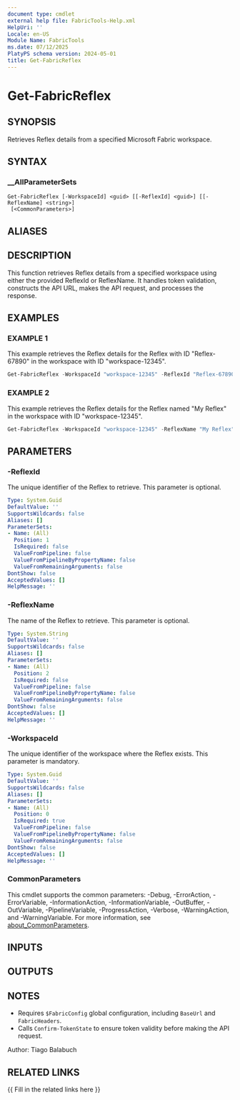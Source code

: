 ```yaml
---
document type: cmdlet
external help file: FabricTools-Help.xml
HelpUri: ''
Locale: en-US
Module Name: FabricTools
ms.date: 07/12/2025
PlatyPS schema version: 2024-05-01
title: Get-FabricReflex
---
```


# Get-FabricReflex

## SYNOPSIS

Retrieves Reflex details from a specified Microsoft Fabric workspace.

## SYNTAX

### __AllParameterSets

```
Get-FabricReflex [-WorkspaceId] <guid> [[-ReflexId] <guid>] [[-ReflexName] <string>]
 [<CommonParameters>]
```

## ALIASES

## DESCRIPTION

This function retrieves Reflex details from a specified workspace using either the provided ReflexId or ReflexName.
It handles token validation, constructs the API URL, makes the API request, and processes the response.

## EXAMPLES

### EXAMPLE 1

This example retrieves the Reflex details for the Reflex with ID "Reflex-67890" in the workspace with ID "workspace-12345".

```powershell
Get-FabricReflex -WorkspaceId "workspace-12345" -ReflexId "Reflex-67890"
```

### EXAMPLE 2

This example retrieves the Reflex details for the Reflex named "My Reflex" in the workspace with ID "workspace-12345".

```powershell
Get-FabricReflex -WorkspaceId "workspace-12345" -ReflexName "My Reflex"
```

## PARAMETERS

### -ReflexId

The unique identifier of the Reflex to retrieve.
This parameter is optional.

```yaml
Type: System.Guid
DefaultValue: ''
SupportsWildcards: false
Aliases: []
ParameterSets:
- Name: (All)
  Position: 1
  IsRequired: false
  ValueFromPipeline: false
  ValueFromPipelineByPropertyName: false
  ValueFromRemainingArguments: false
DontShow: false
AcceptedValues: []
HelpMessage: ''
```

### -ReflexName

The name of the Reflex to retrieve.
This parameter is optional.

```yaml
Type: System.String
DefaultValue: ''
SupportsWildcards: false
Aliases: []
ParameterSets:
- Name: (All)
  Position: 2
  IsRequired: false
  ValueFromPipeline: false
  ValueFromPipelineByPropertyName: false
  ValueFromRemainingArguments: false
DontShow: false
AcceptedValues: []
HelpMessage: ''
```

### -WorkspaceId

The unique identifier of the workspace where the Reflex exists.
This parameter is mandatory.

```yaml
Type: System.Guid
DefaultValue: ''
SupportsWildcards: false
Aliases: []
ParameterSets:
- Name: (All)
  Position: 0
  IsRequired: true
  ValueFromPipeline: false
  ValueFromPipelineByPropertyName: false
  ValueFromRemainingArguments: false
DontShow: false
AcceptedValues: []
HelpMessage: ''
```

### CommonParameters

This cmdlet supports the common parameters: -Debug, -ErrorAction, -ErrorVariable,
-InformationAction, -InformationVariable, -OutBuffer, -OutVariable, -PipelineVariable,
-ProgressAction, -Verbose, -WarningAction, and -WarningVariable. For more information, see
[about_CommonParameters](https://go.microsoft.com/fwlink/?LinkID=113216).

## INPUTS

## OUTPUTS

## NOTES

- Requires `$FabricConfig` global configuration, including `BaseUrl` and `FabricHeaders`.
- Calls `Confirm-TokenState` to ensure token validity before making the API request.

Author: Tiago Balabuch

## RELATED LINKS

{{ Fill in the related links here }}

